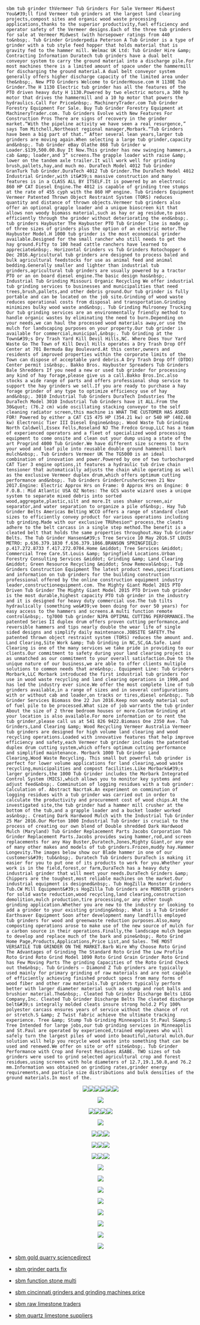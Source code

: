 
```
sbm tub grinder thVermeer Tub Grinders For Sale Vermeer Midwest You&#39;ll find Vermeer tub grinders at the largest land clearing projects,compost sites and organic wood waste processing applications,thanks to the superior productivity,fuel efficiency and operator safety of the Vermeer designs.Each of the three tub grinders for sale at Vermeer Midwest (with horsepower ratings from 440 to&nbsp;. Tub Grinder Grinderpedia Peterson A Tub Grinder is a type of grinder with a tub style feed hopper that holds material that is gravity fed to the hammer mill. Welmac UK Ltd: Tub Grinder Hire &amp; Contracting Information Duratech tub grinders have a dual belt conveyor system to carry the ground material into a discharge pile.For most machines there is a limited amount of space under the hammermill for discharging the ground material.A dual belt conveyor system generally offers higher discharge capacity of the limited area under the&nbsp;. New PTO Grinders Welcome to GrinderHouse.com H 1130E Tub Grinder.The H 1130 Electric tub grinder has all the features of the PTO driven heavy duty H 1130.Powered by two electric motors,a 300 hp motor that drives the hammermill and a 10 hp motor that powers the hydraulics.Call For Price&nbsp;. MachineryTrader.com Tub Grinder Forestry Equipment For Sale. Buy Tub Grinder Forestry Equipment at MachineryTrader.com. Tub Grinders Evolve with New Features For Construction Pros There are signs of recovery in the grinder market.“With the pipeline activity we have seen a real resurgence,” says Tom Mitchell,Northeast regional manager,Morbark.“Tub Grinders have been a big part of that.” After several lean years,larger tub grinders are moving again.When selecting a large tub grinder,capacity and&nbsp;. Tub Grinder eBay Olathe 868 Tub Grinder w Loader.$139,500.00.Buy It Now.This grinder has new swinging hammers,a cab &amp; loader,and 3” screens.The grapple loader with raise &amp; lower on the tandem axle trailer.It will work well for grinding brush,pallets,hay,and much mo. DuraTech Model 4012 Tub Grinder GranTurk Tub Grinder.DuraTech 4012 Tub Grinder.The DuraTech Model 4012 Industrial Grinder,with it&#39;s massive construction and many features is in a CLASS ALL BY ITSELF.It is powered by an electronic 860 HP CAT Diesel Engine.The 4012 is capable of grinding tree stumps at the rate of 455 cyph with the 860 HP engine. Tub Grinders Equipment Vermeer Patented Thrown Object Restraint System (TORS) reduces quantity and distance of thrown objects.Vermeer tub grinders also offer an optional grapple loader and a unique bioscreen kit that allows non woody biomass material,such as hay or ag residue,to pass efficiently through the grinder without deteriorating the end&nbsp;. tub grinders Haybuster The Haybuster PTO Tub Grinder line is made up of three sizes of grinders plus the option of an electric motor.The Haybuster Model.H 1000 tub grinder is the most economical grinder available.Designed for the small rancher who still needs to get the hay ground.Fifty to 100 head cattle ranchers have learned to appreciate&nbsp;. Horizontal Grinders vs Tub Grinders Rotochopper 6 Dec 2016.Agricultural tub grinders are designed to process baled and bulk agricultural feedstocks for use as animal feed and animal bedding.Generally smaller and lighter than industrial tub grinders,agricultural tub grinders are usually powered by a tractor PTO or an on board diesel engine.The basic design has&nbsp;. Industrial Tub Grinding Missouri Organic Recycling We offer industrial tub grinding services to businesses and municipalities that need trees,brush,pallets,and other debris ground.Our tub grinder is fully portable and can be located on the job site.Grinding of wood waste reduces operational costs from disposal and transportation.Grinding minimizes bulky wood waste and&nbsp;. Tub Grinding Mulrooney Trucking Our tub grinding services are an environmentally friendly method to handle organic wastes by eliminating the need to burn.Depending on your needs,we can haul the processed wood materials away,or use the mulch for landscaping purposes on your property.Our tub grinder is available for commercial,municipal,&nbsp;. Tub Grinding at the Town&#39;s Dry Trash Yard Kill Devil Hills,NC. Where Does Your Yard Waste Go The Town of Kill Devil Hills operates a Dry Trash Drop Off Center at 701 Bermuda Bay Boulevard.At this center,owners and residents of improved properties within the corporate limits of the Town can dispose of acceptable yard debris.A Dry Trash Drop Off (DTDO) Center permit is&nbsp;. Bakko Bros. Haybuster Spreaders Tub Grinders Bale Shredders If you need a new or used tub grinder for processing any kind of hay forage,please give us a call.Bakko Bros.Inc.also stocks a wide range of parts and offers professional shop service to support the hay grinders we sell.If you are ready to purchase a hay forage grinder of any type to optimize efficiency use of hay and&nbsp;. 3010 Industrial Tub Grinders DuraTech Industries The DuraTech Model 3010 Industrial Tub Grinders have it ALL.From the 30&quot; (76.2 cm) wide oscillating stacking conveyor to the self cleaning radiator screen,this machine is WHAT THE CUSTOMER HAS ASKED FOR! Powered by either a CAT C15 475 HP (354.21 kw) or 540 HP (402.68 kw) Electronic Tier III Diesel Engine&nbsp;. Wood Waste Tub Grinding North Caldwell,Essex Fells,Roseland NJ The Fredco Group,LLC has a team of experienced operators and a fleet of specialized wood processing equipment to come onsite and clean out your dump using a state of the art Progrind 4000 Tub Grinder.We have different size screens to turn your wood and leaf pile into reusable double ground hammermill bark mulch&nbsp;. Tub Grinders Vermeer UK The TG5000 is an ideal combination of innovation and power.Powered by one of two turbocharged CAT Tier 3 engine options,it features a hydraulic tub drive chain tensioner that automatically adjusts the chain while operating as well as the exclusive Vermeer duplex drum,which offers optimum cutting performance and&nbsp;. Tub Grinders GrinderCrusherScreen 21 Nov 2017.Engine: Electric Approx Hrs on Frame: 0 Approx Hrs on Engine: 0 F.O.B.: Mid Atlantic USA OZ Notes: The GCS waste wizard uses a unique system to separate mixed debris into sorted wood,aggregate,plastic,silt and more.It uses shaker screen,air separator,and water separation to organize a pile of&nbsp;. Hay Tub Grinder Belts Americas Belting WCCO offers a range of standard cleat sizes to efficiently convey product for various operations including tub grinding.Made with our exclusive TRUhesion™ process,the cleats adhere to the belt carcass in a single step method.The benefit is a cleated belt that holds the same properties throughout.Hay Tub Grinder Belts. The Tub Grinder Hansen&#39;s Tree Service 10 May 2016.ST LOUIS METRO: p.636.379.1830 f.636.379.1866.BRANSON SPRINGFIELD: p.417.272.8733 f.417.272.0704.Home &middot; Tree Services &middot; Commercial Tree Care.St.Louis &amp; Springfield Locations.Urban Forestry Consulting Services &middot; Grinding &amp; Land Clearing &middot; Green Resource Recycling &middot; Snow Removal&nbsp;. Tub Grinders Construction Equipment The latest product news,specifications and information on tub grinders for the building construction professional offered by the online construction equipment industry leader,constructionequipment.com. The Mighty Giant Model 2015 PTO Driven Tub Grinder The Mighty Giant Model 2015 PTO Driven tub grinder is the most durable,highest capacity PTO tub grinder in the industry and it is designed for heavy duty commercial use.The tub tilts hydraulically (something we&#39;ve been doing for over 50 years) for easy access to the hammers and screens.A multi function remote control&nbsp;. tg7000 tub grinder NJPA OPTIMAL CUTTING PERFORMANCE.The patented Series II duplex drum offers proven cutting performance,and reversible hammers and tips nearly double the wear life of single sided designs and simplify daily maintenance.JOBSITE SAFETY.The patented thrown object restraint system (TORS) reduces the amount and. Land Clearing,Site Work &amp; Tub Grinding in NC,SC,GA.Safe. Land Clearing is one of the many services we take pride in providing to our clients.Our commitment to safety during your land clearing project is as unmatched as our commitment to your overall satisfaction.Due to the unique nature of our business,we are able to offer clients multiple solutions to common needs that are&nbsp;. Equipment Line: Tub Grinders Morbark,LLC Morbark introduced the first industrial tub grinders for use in wood waste recycling and land clearing operations in 1990,and has led the industry ever since.We offer the most complete line of tub grinders available,in a range of sizes and in several configurations with or without cab and loader,on tracks or tires,diesel or&nbsp;. Tub Grinder Services Biomass One 22 Jun 2016.Keep non woody material out of fuel pile to be processed.What size of job warrants the tub grinder About the size of 2 three bedroom houses or more.Custom Grinding at your location is also available.For more information or to rent the tub grinder,please call us at 541 826 9422.Biomass One 2350 Ave. Tub Grinders,Land Clearing &amp; Wood Recycling Vermeer Australia Vermeer tub grinders are designed for high volume land clearing and wood recycling operations.Loaded with innovative features that help improve efficiency and safety,each Vermeer tub grinder includes the patented duplex drum cutting system,which offers optimum cutting performance and simplified maintenance. Morbark 1000 Tub Grinder Land Clearing,Wood Waste Recycling. This small but powerful tub grinder is perfect for lower volume applications for land clearing,wood waste recycling,municipalities and compost facilities.Like Morbark&#39;s larger grinders,the 1000 Tub Grinder includes the Morbark Integrated Control System (MICS),which allows you to monitor key systems and adjust feed&nbsp;. Comminution of logging residues with a tub grinder: Calculation of. Abstract Nacrtak.An experiment on comminution of logging residues with a tub grinder was carried out in order to calculate the productivity and procurement cost of wood chips.At the investigated site,the tub grinder had a hammer mill crusher at the bottom of the tub,and a grapple loader and a bucket loader worked as&nbsp;. Creating Dark Hardwood Mulch with the Industrial Tub Grinder 25 Mar 2016.Our Morton 1000 Industrial Tub Grinder is crucial to the process of creating our own blend of Double shredded Dark Hardwood Mulch (Maryland) Tub Grinder Replacement Parts Jacobs Corporation Tub Grinder Replacement Parts.Jacobs provides swing hammer,rod,and screen replacements for any Hay Buster,Duratech,Jones,Mighty Giant,or any one of many other makes and models of tub grinders.Frozen,muddy hay.Hammer Longevity.The images below show our Blade hammer in one of our customers&#39; tub&nbsp;. Duratech Tub Grinders DuraTech is making it easier for you to put one of its products to work for you.Whether your work is in the field,forest,or farm,DuraTech has a heavy duty industrial grinder that will meet your needs.DuraTech Grinders &amp; Chippers are the toughest,most reliable machines on the market.Our industrial equipment is designed&nbsp;. Tub HogZilla Monster Grinders Tub.CW Mill Equipment&#39;s HogZilla Tub Grinders are MONSTER grinders for solid waste reduction,wood recycling,land clearing,construction demolition,mulch production,tire processing,or any other tough grinding application.Whether you are new to the industry or looking to add a grinder to your existing grinding&nbsp;. What is a Tub Grinder Earthsaver Equipment Soon after development many landfills employed tub grinders for wood and greenwaste reduction purposes.Also,many composting operations arose to make use of the new source of mulch for a carbon source in their operations.Finally,the landscape mulch began to develop and replace much of the bark and pine&nbsp;. Roto Grind Home Page,Products,Applications,Price List,and Sales. THE MOST VERSATILE TUB GRINDER ON THE MARKET.Barb Wire Why Choose Roto Grind The Advantages of Grinding The Standard Roto Grind The Low Profile Roto Grind Roto Grind Model 1090 Roto Grind Grain Grinder Roto Grind has Few Moving Parts The grinding Capacities of the Roto Grind Check out the&nbsp;. Tub Grinders — Diamond Z Tub grinders are typically used mainly for primary grinding of raw materials and are not capable of efficiently achieving finished product specs from many forms of wood fiber and other raw materials.Tub grinders typically perform better with larger diameter material such as stump and root balls and brushier material.The&nbsp;. Cleated Tub Grinder Discharge Belts LEGG Company,Inc. Cleated Tub Grinder Discharge Belts The cleated discharge belt&#39;s integrally molded cleats insure strong hold.2 Ply 100% polyester carcass ensures years of service without the chance of rot or stretch.S &amp; Z Twist fabric achieve the ultimate tracking experience. Tree &amp; Stump Tub Grinding Minneapolis St.Paul S&amp;S Tree Intended for large jobs,our tub grinding services in Minneapolis and St.Paul are operated by experienced,trained employees who will safely turn the largest piles of wood into beautiful,natural mulch.Our solution will help you recycle wood waste into something that can be used and renewed.We offer on site or off site&nbsp;. Tub Grinder Performance with Crop and Forest Residues ASABE. TWO sizes of tub grinders were used to grind selected agricultural crop and forest residues,using screens with hole diameters of 12.7,19.1,50.8,and 76.2 mm.Information was obtained on grinding rates,grinder energy requirements,and particle size distributions and bulk densities of the ground materials.In most of the. 
```

<div align="center">
  
<a rel="nofollow" href="https://m.shibang-china.com?f=github&k=sbm+tub+grinder+th"><img src="https://static.shibang-china.com/en/l.png"></a><img src="https://static.shibang-china.com/en/hw.png"><a rel="nofollow" href="https://m.shibang-china.com/product/?f=github&k=sbm+tub+grinder+th"><img src="https://static.shibang-china.com/en/p.png"></a><a rel="nofollow" href="https://m.shibang-china.com/cases/?f=github&k=sbm+tub+grinder+th"><img src="https://static.shibang-china.com/en/c.png"></a><a rel="nofollow" href="https://m.shibang-china.com/news/?f=github&k=sbm+tub+grinder+th"><img src="https://static.shibang-china.com/en/n.png"></a><a rel="nofollow" href="https://m.shibang-china.com?f=github&k=sbm+tub+grinder+th"><img src="https://static.shibang-china.com/en/m.png"></a>

<a rel="nofollow" href="https://m.shibang-china.com/product/?f=github&k=sbm+tub+grinder+th"><img src="https://static.shibang-china.com/en/b.jpg"></a>
  
<a rel="nofollow" href="https://m.shibang-china.com/solution-aggregate.html?f=github&k=sbm+tub+grinder+th"><img src="https://static.shibang-china.com/en/a.jpg"></a><a rel="nofollow" href="https://m.shibang-china.com/solution-mine.html?f=github&k=sbm+tub+grinder+th"><img src="https://static.shibang-china.com/en/m.jpg"></a><a rel="nofollow" href="https://m.shibang-china.com/solution-mill.html?f=github&k=sbm+tub+grinder+th"><img src="https://static.shibang-china.com/en/g.jpg"></a><a rel="nofollow" href="https://m.shibang-china.com/solution-epc.html?f=github&k=sbm+tub+grinder+th"><img src="https://static.shibang-china.com/en/e.jpg"></a>

<a rel="nofollow" href="https://m.shibang-china.com/product/?f=github&k=sbm+tub+grinder+th"><img src="https://static.shibang-china.com/en/a-p.png"></a>

<a rel="nofollow" href="https://m.shibang-china.com/product/crusher/c6x.html?f=github&k=sbm+tub+grinder+th"><img src="https://static.shibang-china.com/en/j.jpg"></a><a rel="nofollow" href="https://m.shibang-china.com/product/crusher/ci5x.html?f=github&k=sbm+tub+grinder+th"><img src="https://static.shibang-china.com/en/i.jpg"></a><a rel="nofollow" href="https://m.shibang-china.com/product/crusher/hst.html?f=github&k=sbm+tub+grinder+th"><img src="https://static.shibang-china.com/en/c.jpg"></a>

<a rel="nofollow" href="https://m.shibang-china.com/product/mill/mtw.html?f=github&k=sbm+tub+grinder+th"><img src="https://static.shibang-china.com/en/mtw.jpg"></a><a rel="nofollow" href="https://m.shibang-china.com/product/mill/scm.html?f=github&k=sbm+tub+grinder+th"><img src="https://static.shibang-china.com/en/scm.jpg"></a><a rel="nofollow" href="https://m.shibang-china.com/product/mill/lm.html?f=github&k=sbm+tub+grinder+th"><img src="https://static.shibang-china.com/en/lm.jpg"></a>

<a rel="nofollow" href="https://m.shibang-china.com/product/sand/vsi6x.html?f=github&k=sbm+tub+grinder+th"><img src="https://static.shibang-china.com/en/6x.jpg"></a><a rel="nofollow" href="https://m.shibang-china.com/product/sand/vu.html?f=github&k=sbm+tub+grinder+th"><img src="https://static.shibang-china.com/en/vu.jpg"></a><a rel="nofollow" href="https://m.shibang-china.com/product/mobile/klun.html?f=github&k=sbm+tub+grinder+th"><img src="https://static.shibang-china.com/en/k.jpg"></a>

<a rel="nofollow" href="https://m.shibang-china.com/cases/?f=github&k=sbm+tub+grinder+th"><img src="https://static.shibang-china.com/en/case.png"></a>

<a rel="nofollow" href="https://m.shibang-china.com/cases/aggregate/202.html?f=github&k=sbm+tub+grinder+th"><img src="https://static.shibang-china.com/en/c-1.jpg"></a>

<a rel="nofollow" href="https://m.shibang-china.com/cases/aggregate/203.html?f=github&k=sbm+tub+grinder+th"><img src="https://static.shibang-china.com/en/c-2.jpg"></a>

<a rel="nofollow" href="https://m.shibang-china.com/cases/mill/123.html?f=github&k=sbm+tub+grinder+th"><img src="https://static.shibang-china.com/en/c-3.jpg"></a>

<a rel="nofollow" href="https://m.shibang-china.com/contact_us.html?f=github&k=sbm+tub+grinder+th"><img src="https://static.shibang-china.com/en/contact.png"></a>

<a rel="nofollow" href="https://swt.shibang-china.com/?f=github&k=sbm+tub+grinder+th"><img src="https://static.shibang-china.com/en/chat.png"></a>

<a rel="nofollow" href="https://whatsapp.shibangsoft.com/WhatsApp.php?f=github&k=sbm+tub+grinder+th"><img src="https://static.shibang-china.com/en/whatsapp.png"></a>

<a rel="nofollow" href="https://m.shibang-china.com/?f=github&k=sbm+tub+grinder+th"><img src="https://static.shibang-china.com/en/website.png"></a>

</div>


* [sbm gold quarry sciencedirect](sbm%20gold%20quarry%20sciencedirect.md)

* [sbm grinder parts fix](sbm%20grinder%20parts%20fix.md)

* [sbm function stone multi](sbm%20function%20stone%20multi.md)

* [sbm cincinnati grinders and grinding machines price](sbm%20cincinnati%20grinders%20and%20grinding%20machines%20price.md)

* [sbm raw limestone traders](sbm%20raw%20limestone%20traders.md)

* [sbm quartz limestone suppliers](sbm%20quartz%20limestone%20suppliers.md)